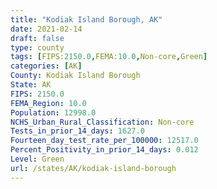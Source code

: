 ```yaml
---
title: "Kodiak Island Borough, AK"
date: 2021-02-14
draft: false
type: county
tags: [FIPS:2150.0,FEMA:10.0,Non-core,Green]
categories: [AK]
County: Kodiak Island Borough
State: AK
FIPS: 2150.0
FEMA_Region: 10.0
Population: 12998.0
NCHS_Urban_Rural_Classification: Non-core
Tests_in_prior_14_days: 1627.0
Fourteen_day_test_rate_per_100000: 12517.0
Percent_Positivity_in_prior_14_days: 0.012
Level: Green
url: /states/AK/kodiak-island-borough
---
```



